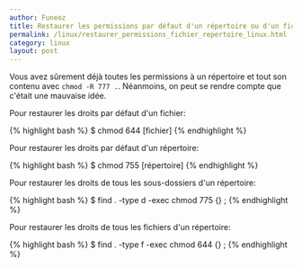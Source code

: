 ```yaml
---
author: Funeoz
title: Restaurer les permissions par défaut d'un répertoire ou d'un fichier
permalink: /linux/restaurer_permissions_fichier_repertoire_linux.html
category: linux
layout: post
---
```


Vous avez sûrement déjà toutes les permissions à un répertoire et tout son contenu avec ```chmod -R 777 .```.
Néanmoins, on peut se rendre compte que c'était une mauvaise idée.

Pour restaurer les droits par défaut d'un fichier:

{% highlight bash %}
$ chmod 644 [fichier] 
{% endhighlight %}

Pour restaurer les droits par défaut d'un répertoire:

{% highlight bash %}
$ chmod 755 [répertoire] 
{% endhighlight %}

Pour restaurer les droits de tous les sous-dossiers d'un répertoire:

{% highlight bash %}
$ find . -type d -exec chmod 775 {} \;
{% endhighlight %}

Pour restaurer les droits de tous les fichiers d'un répertoire:

{% highlight bash %}
$ find . -type f -exec chmod 644 {} \;
{% endhighlight %}
